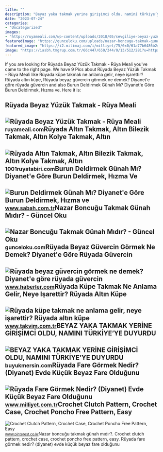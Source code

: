 ```yaml
---
title: ""
description: "Beyaz yaka takmak yeri̇ne gi̇ri̇şi̇mci̇ oldu, namini türki̇ye’ye duyurdu"
date: "2023-07-24"
categories:
- "Uncategorized"
images:
- "http://ruyameali.com/wp-content/uploads/2018/05/sevgiliye-beyaz-yuzuk-takmak-1140x763.jpg"
featuredImage: "https://gunceloku.com/uploads/nazar-boncugu-takmak-gunah-midir-633ac680777c4.jpeg"
featured_image: "https://i2.milimaj.com/i/milliyet/75/0x0/61a77b6486b24a0f203e89bd.jpg"
image: "https://iasbh.tmgrup.com.tr/66c447/650/344/0/13/512/281?u=https://isbh.tmgrup.com.tr/sbh/2022/11/16/burun-deldirmek-gunah-mi-diyanete-gore-burun-deldirmek-hizma-ve-piercing-takmak-haram-mi-caiz-mi-hukmu-ne-d1-1668599216655.jpg"
---
```


If you are looking for Rüyada Beyaz Yüzük Takmak - Rüya Meali you've came to the right page. We have 9 Pics about Rüyada Beyaz Yüzük Takmak - Rüya Meali like Rüyada küpe takmak ne anlama gelir, neye işarettir? Rüyada altın küpe, Rüyada beyaz güvercin görmek ne demek? Diyanet'e göre rüyada güvercin and also Burun Deldirmek Günah Mı? Diyanet'e Göre Burun Deldirmek, Hızma ve. Here it is:

Rüyada Beyaz Yüzük Takmak - Rüya Meali
--------------------------------------

 ![Rüyada Beyaz Yüzük Takmak - Rüya Meali](http://ruyameali.com/wp-content/uploads/2018/05/sevgiliye-beyaz-yuzuk-takmak-1140x763.jpg) <small>ruyameali.com</small>Rüyada Altın Takmak, Altın Bilezik Takmak, Altın Kolye Takmak, Altın
--------------------------------------------------------------------

 ![Rüyada Altın Takmak, Altın Bilezik Takmak, Altın Kolye Takmak, Altın](https://1001ruyatabiri.com/wp-content/uploads/2021/03/Ruyada-Altin-Takmak-Altin-Bilezik-Takmak-Altin-Kolye-Takmak-Altin-Yuzuk-Takmak-ne-demek-diyanet-islami.jpg) <small>1001ruyatabiri.com</small>Burun Deldirmek Günah Mı? Diyanet'e Göre Burun Deldirmek, Hızma Ve
------------------------------------------------------------------

 ![Burun Deldirmek Günah Mı? Diyanet'e Göre Burun Deldirmek, Hızma ve](https://iasbh.tmgrup.com.tr/66c447/650/344/0/13/512/281?u=https://isbh.tmgrup.com.tr/sbh/2022/11/16/burun-deldirmek-gunah-mi-diyanete-gore-burun-deldirmek-hizma-ve-piercing-takmak-haram-mi-caiz-mi-hukmu-ne-d1-1668599216655.jpg) <small>www.sabah.com.tr</small>Nazar Boncuğu Takmak Günah Mıdır? - Güncel Oku
----------------------------------------------

 ![Nazar Boncuğu Takmak Günah Mıdır? - Güncel Oku](https://gunceloku.com/uploads/nazar-boncugu-takmak-gunah-midir-633ac680777c4.jpeg) <small>gunceloku.com</small>Rüyada Beyaz Güvercin Görmek Ne Demek? Diyanet'e Göre Rüyada Güvercin
---------------------------------------------------------------------

 ![Rüyada beyaz güvercin görmek ne demek? Diyanet'e göre rüyada güvercin](https://i.hbrcdn.com/haber/2020/12/08/ruyada-guvercin-gormek-ne-anlama-geliyor-ruyada-13786908_8486_amp.jpg) <small>www.haberler.com</small>Rüyada Küpe Takmak Ne Anlama Gelir, Neye Işarettir? Rüyada Altın Küpe
---------------------------------------------------------------------

 ![Rüyada küpe takmak ne anlama gelir, neye işarettir? Rüyada altın küpe](https://iatkv.tmgrup.com.tr/ba0b29/0/0/0/0/0/0?u=https:%2f%2fitkv.tmgrup.com.tr%2falbum%2f2022%2f02%2f23%2fruyada-kupe-takmak-ne-anlama-gelir-neye-isarettir-ruyada-altin-kupe-takmanin-anlami-ve-yorumu-1645606243598.jpg&mw=800&l=1) <small>www.takvim.com.tr</small>BEYAZ YAKA TAKMAK YERİNE GİRİŞİMCİ OLDU, NAMINI TÜRKİYE’YE DUYURDU
------------------------------------------------------------------

 ![BEYAZ YAKA TAKMAK YERİNE GİRİŞİMCİ OLDU, NAMINI TÜRKİYE’YE DUYURDU](https://buyukmersin.com/wp-content/uploads/2022/06/IMG-20220615-WA0004.jpg) <small>buyukmersin.com</small>Rüyada Fare Görmek Nedir? (Diyanet) Evde Küçük Beyaz Fare Olduğunu
------------------------------------------------------------------

 ![Rüyada Fare Görmek Nedir? (Diyanet) Evde Küçük Beyaz Fare Olduğunu](https://i2.milimaj.com/i/milliyet/75/0x0/61a77b6486b24a0f203e89bd.jpg) <small>www.milliyet.com.tr</small>Crochet Clutch Pattern, Crochet Case, Crochet Poncho Free Pattern, Easy
-----------------------------------------------------------------------

 ![Crochet Clutch Pattern, Crochet Case, Crochet Poncho Free Pattern, Easy](https://i.pinimg.com/originals/0e/28/2e/0e282ea1bb11eb4ac96ae0e2a9754c8f.jpg) <small>www.pinterest.co.kr</small>Nazar boncuğu takmak günah mıdır?. Crochet clutch pattern, crochet case, crochet poncho free pattern, easy. Rüyada fare görmek nedir? (diyanet) evde küçük beyaz fare olduğunu
